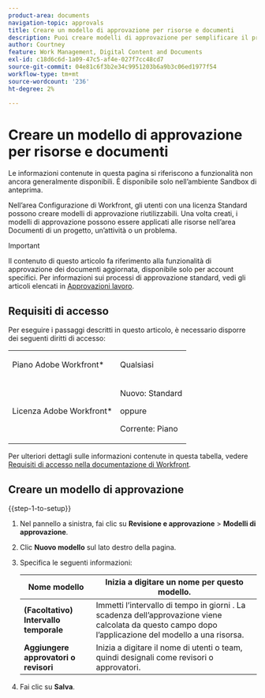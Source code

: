 ```yaml
---
product-area: documents
navigation-topic: approvals
title: Creare un modello di approvazione per risorse e documenti
description: Puoi creare modelli di approvazione per semplificare il processo di approvazione.
author: Courtney
feature: Work Management, Digital Content and Documents
exl-id: c18d6c6d-1a09-47c5-af4e-027f7cc48cd7
source-git-commit: 04e81c6f3b2e34c9951203b6a9b3c06ed1977f54
workflow-type: tm+mt
source-wordcount: '236'
ht-degree: 2%

---
```


# Creare un modello di approvazione per risorse e documenti

<span class="preview">Le informazioni contenute in questa pagina si riferiscono a funzionalità non ancora generalmente disponibili. È disponibile solo nell’ambiente Sandbox di anteprima.</span>

Nell’area Configurazione di Workfront, gli utenti con una licenza Standard possono creare modelli di approvazione riutilizzabili. Una volta creati, i modelli di approvazione possono essere applicati alle risorse nell’area Documenti di un progetto, un’attività o un problema.

>[!IMPORTANT]
>
>Il contenuto di questo articolo fa riferimento alla funzionalità di approvazione dei documenti aggiornata, disponibile solo per account specifici. Per informazioni sui processi di approvazione standard, vedi gli articoli elencati in [Approvazioni lavoro](/help/quicksilver/review-and-approve-work/manage-approvals/manage-approvals.md).

## Requisiti di accesso

Per eseguire i passaggi descritti in questo articolo, è necessario disporre dei seguenti diritti di accesso:

<table style="table-layout:auto"> 
 <col> 
 <col> 
 <tbody> 
  <tr> 
   <td role="rowheader">Piano Adobe Workfront*</td> 
   <td> <p>Qualsiasi</p> </td> 
  </tr> 
  <tr> 
   <td role="rowheader">Licenza Adobe Workfront*</td> 
   <td> <p>Nuovo: Standard</p> 
   <p>oppure</p>
   <p>Corrente: Piano</p>
   </td> 
  </tr> 
 </tbody> 
</table>

Per ulteriori dettagli sulle informazioni contenute in questa tabella, vedere [Requisiti di accesso nella documentazione di Workfront](/help/quicksilver/administration-and-setup/add-users/access-levels-and-object-permissions/access-level-requirements-in-documentation.md).

## Creare un modello di approvazione

{{step-1-to-setup}}

1. Nel pannello a sinistra, fai clic su **Revisione e approvazione** > **Modelli di approvazione**.
1. Clic **Nuovo modello** sul lato destro della pagina.
1. Specifica le seguenti informazioni:

   | Nome modello | Inizia a digitare un nome per questo modello. |
   |----------------------------|---|
   | **(Facoltativo) Intervallo temporale** | Immetti l’intervallo di tempo in giorni . La scadenza dell’approvazione viene calcolata da questo campo dopo l’applicazione del modello a una risorsa. |
   | **Aggiungere approvatori o revisori** | Inizia a digitare il nome di utenti o team, quindi designali come revisori o approvatori. |
1. Fai clic su **Salva**.






<!-- Once a template is created, it can be applied to assets sent from Frame.io to begin the formal review and approval process in Workfront.
![](assets/assign-template.png)-->
